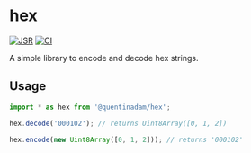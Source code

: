 # hex

[![JSR](https://jsr.io/badges/@quentinadam/hex)](https://jsr.io/@quentinadam/hex)
[![CI](https://github.com/quentinadam/deno-hex/actions/workflows/ci.yml/badge.svg)](https://github.com/quentinadam/deno-hex/actions/workflows/ci.yml)

A simple library to encode and decode hex strings.

## Usage

```ts
import * as hex from '@quentinadam/hex';

hex.decode('000102'); // returns Uint8Array([0, 1, 2])

hex.encode(new Uint8Array([0, 1, 2])); // returns '000102'
```
